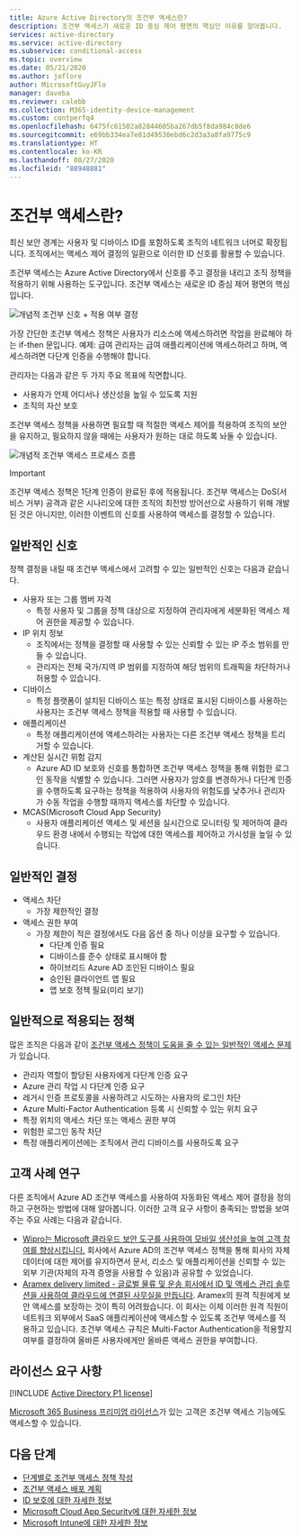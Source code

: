 ```yaml
---
title: Azure Active Directory의 조건부 액세스란?
description: 조건부 액세스가 새로운 ID 중심 제어 평면의 핵심인 이유를 알아봅니다.
services: active-directory
ms.service: active-directory
ms.subservice: conditional-access
ms.topic: overview
ms.date: 05/21/2020
ms.author: joflore
author: MicrosoftGuyJFlo
manager: daveba
ms.reviewer: calebb
ms.collection: M365-identity-device-management
ms.custom: contperfq4
ms.openlocfilehash: 6475fc61502a82844605ba267db5f8da984c8de6
ms.sourcegitcommit: e69bb334ea7e81d49530ebd6c2d3a3a8fa9775c9
ms.translationtype: HT
ms.contentlocale: ko-KR
ms.lasthandoff: 08/27/2020
ms.locfileid: "88948881"
---
```

# <a name="what-is-conditional-access"></a>조건부 액세스란?

최신 보안 경계는 사용자 및 디바이스 ID를 포함하도록 조직의 네트워크 너머로 확장됩니다. 조직에서는 액세스 제어 결정의 일환으로 이러한 ID 신호를 활용할 수 있습니다. 

조건부 액세스는 Azure Active Directory에서 신호를 주고 결정을 내리고 조직 정책을 적용하기 위해 사용하는 도구입니다. 조건부 액세스는 새로운 ID 중심 제어 평면의 핵심입니다.

![개념적 조건부 신호 + 적용 여부 결정](./media/overview/conditional-access-signal-decision-enforcement.png)

가장 간단한 조건부 액세스 정책은 사용자가 리소스에 액세스하려면 작업을 완료해야 하는 if-then 문입니다. 예제: 급여 관리자는 급여 애플리케이션에 액세스하려고 하며, 액세스하려면 다단계 인증을 수행해야 합니다.

관리자는 다음과 같은 두 가지 주요 목표에 직면합니다.

- 사용자가 언제 어디서나 생산성을 높일 수 있도록 지원
- 조직의 자산 보호

조건부 액세스 정책을 사용하면 필요할 때 적절한 액세스 제어를 적용하여 조직의 보안을 유지하고, 필요하지 않을 때에는 사용자가 원하는 대로 하도록 놔둘 수 있습니다.

![개념적 조건부 액세스 프로세스 흐름](./media/overview/conditional-access-overview-how-it-works.png)

> [!IMPORTANT]
> 조건부 액세스 정책은 1단계 인증이 완료된 후에 적용됩니다. 조건부 액세스는 DoS(서비스 거부) 공격과 같은 시나리오에 대한 조직의 최전방 방어선으로 사용하기 위해 개발된 것은 아니지만, 이러한 이벤트의 신호를 사용하여 액세스를 결정할 수 있습니다.

## <a name="common-signals"></a>일반적인 신호

정책 결정을 내릴 때 조건부 액세스에서 고려할 수 있는 일반적인 신호는 다음과 같습니다.

- 사용자 또는 그룹 멤버 자격
   - 특정 사용자 및 그룹을 정책 대상으로 지정하여 관리자에게 세분화된 액세스 제어 권한을 제공할 수 있습니다.
- IP 위치 정보
   - 조직에서는 정책을 결정할 때 사용할 수 있는 신뢰할 수 있는 IP 주소 범위를 만들 수 있습니다. 
   - 관리자는 전체 국가/지역 IP 범위를 지정하여 해당 범위의 트래픽을 차단하거나 허용할 수 있습니다.
- 디바이스
   - 특정 플랫폼이 설치된 디바이스 또는 특정 상태로 표시된 디바이스를 사용하는 사용자는 조건부 액세스 정책을 적용할 때 사용할 수 있습니다.
- 애플리케이션
   - 특정 애플리케이션에 액세스하려는 사용자는 다른 조건부 액세스 정책을 트리거할 수 있습니다. 
- 계산된 실시간 위험 감지
   - Azure AD ID 보호와 신호를 통합하면 조건부 액세스 정책을 통해 위험한 로그인 동작을 식별할 수 있습니다. 그러면 사용자가 암호를 변경하거나 다단계 인증을 수행하도록 요구하는 정책을 적용하여 사용자의 위험도를 낮추거나 관리자가 수동 작업을 수행할 때까지 액세스를 차단할 수 있습니다.
- MCAS(Microsoft Cloud App Security)
   - 사용자 애플리케이션 액세스 및 세션을 실시간으로 모니터링 및 제어하여 클라우드 환경 내에서 수행되는 작업에 대한 액세스를 제어하고 가시성을 높일 수 있습니다.

## <a name="common-decisions"></a>일반적인 결정

- 액세스 차단
   - 가장 제한적인 결정
- 액세스 권한 부여
   - 가장 제한이 적은 결정에서도 다음 옵션 중 하나 이상을 요구할 수 있습니다.
      - 다단계 인증 필요
      - 디바이스를 준수 상태로 표시해야 함
      - 하이브리드 Azure AD 조인된 디바이스 필요
      - 승인된 클라이언트 앱 필요
      - 앱 보호 정책 필요(미리 보기)

## <a name="commonly-applied-policies"></a>일반적으로 적용되는 정책

많은 조직은 다음과 같이 [조건부 액세스 정책이 도움을 줄 수 있는 일반적인 액세스 문제](concept-conditional-access-policy-common.md)가 있습니다.

- 관리자 역할이 할당된 사용자에게 다단계 인증 요구
- Azure 관리 작업 시 다단계 인증 요구
- 레거시 인증 프로토콜을 사용하려고 시도하는 사용자의 로그인 차단
- Azure Multi-Factor Authentication 등록 시 신뢰할 수 있는 위치 요구
- 특정 위치의 액세스 차단 또는 액세스 권한 부여
- 위험한 로그인 동작 차단
- 특정 애플리케이션에는 조직에서 관리 디바이스를 사용하도록 요구

## <a name="customer-case-studies"></a>고객 사례 연구

다른 조직에서 Azure AD 조건부 액세스를 사용하여 자동화된 액세스 제어 결정을 정의하고 구현하는 방법에 대해 알아봅니다. 이러한 고객 요구 사항이 충족되는 방법을 보여 주는 주요 사례는 다음과 같습니다.

* [Wipro는 Microsoft 클라우드 보안 도구를 사용하여 모바일 생산성을 높여 고객 참여를 향상시킵니다.](https://customers.microsoft.com/story/wipro-professional-services-enterprise-mobility-security) 회사에서 Azure AD의 조건부 액세스 정책을 통해 회사의 자체 데이터에 대한 제어를 유지하면서 문서, 리소스 및 애플리케이션을 신뢰할 수 있는 외부 기관(자체의 자격 증명을 사용할 수 있음)과 공유할 수 있었습니다.
* [Aramex delivery limited - 글로벌 물류 및 운송 회사에서 ID 및 액세스 관리 솔루션을 사용하여 클라우드에 연결된 사무실을 만듭니다](https://customers.microsoft.com/story/aramex-azure-active-directory-travel-transportation-united-arab-emirates-en). Aramex의 원격 직원에게 보안 액세스를 보장하는 것이 특히 어려웠습니다. 이 회사는 이제 이러한 원격 직원이 네트워크 외부에서 SaaS 애플리케이션에 액세스할 수 있도록 조건부 액세스를 적용하고 있습니다. 조건부 액세스 규칙은 Multi-Factor Authentication을 적용할지 여부를 결정하여 올바른 사용자에게만 올바른 액세스 권한을 부여합니다.

## <a name="license-requirements"></a>라이선스 요구 사항

[!INCLUDE [Active Directory P1 license](../../../includes/active-directory-p1-license.md)]

[Microsoft 365 Business 프리미엄 라이선스](/office365/servicedescriptions/microsoft-365-service-descriptions/microsoft-365-business-service-description)가 있는 고객은 조건부 액세스 기능에도 액세스할 수 있습니다. 

## <a name="next-steps"></a>다음 단계

- [단계별로 조건부 액세스 정책 작성](concept-conditional-access-policies.md)
- [조건부 액세스 배포 계획](plan-conditional-access.md)
- [ID 보호에 대한 자세한 정보](../identity-protection/overview-identity-protection.md)
- [Microsoft Cloud App Security에 대한 자세한 정보](/cloud-app-security/what-is-cloud-app-security)
- [Microsoft Intune에 대한 자세한 정보](/intune/index)